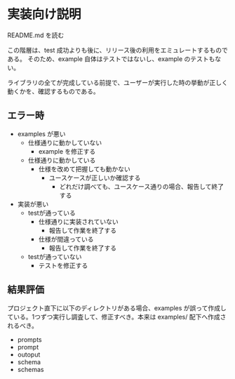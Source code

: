 # 実装向け説明

README.md を読む

この階層は、test 成功よりも後に、リリース後の利用をエミュレートするものである。
そのため、example 自体はテストではないし、example のテストもない。

ライブラリの全てが完成している前提で、ユーザーが実行した時の挙動が正しく動くかを、確認するものである。

## エラー時
- examples が悪い
  - 仕様通りに動かしていない
    - example を修正する
  - 仕様通りに動かしている
    - 仕様を改めて把握しても動かない
      - ユースケースが正しいか確認する
        - どれだけ調べても、ユースケース通りの場合、報告して終了する
- 実装が悪い
  - testが通っている
    - 仕様通りに実装されていない
      - 報告して作業を終了する
    - 仕様が間違っている
      - 報告して作業を終了する
  - testが通っていない
    - テストを修正する

## 結果評価

プロジェクト直下に以下のディレクトリがある場合、examples が誤って作成している。1つずつ実行し調査して、修正すべき。本来は examples/ 配下へ作成されるべき。

- prompts
- prompt
- outoput
- schema
- schemas
